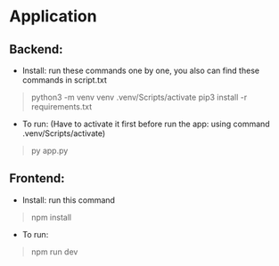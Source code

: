 # Application
 
## Backend:

- Install: run these commands one by one, you also can find these commands in script.txt
> python3 -m venv venv
> .venv/Scripts/activate
> pip3 install -r requirements.txt

- To run: (Have to activate it first before run the app: using command .venv/Scripts/activate)
> py app.py

## Frontend:

- Install: run this command
> npm install

- To run:
> npm run dev

